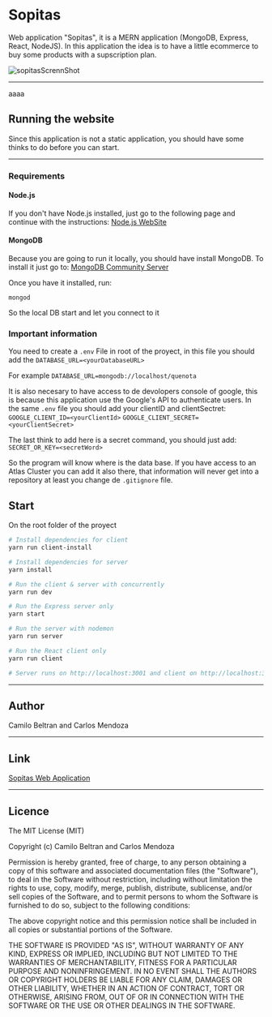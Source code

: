 # Sopitas

Web application "Sopitas", it is a MERN application (MongoDB, Express, React, NodeJS). In this application the idea is to have a little ecommerce to buy some products with a supscription plan.

![sopitasScrennShot](https://raw.githubusercontent.com/cabeltran10/sopitas/master/front/src/img/Sopitas.gif)

<hr>aaaa

## Running the website

Since this application is not a static application, you should have some thinks to do before you can start.

<hr>

### Requirements

#### Node.js

If you don't have Node.js installed, just go to the following page and continue with the instructions: <a href="https://nodejs.org/es/download/"> Node.js WebSite </a>

#### MongoDB

Because you are going to run it locally, you should have install MongoDB. To install it just go to: <a href="https://www.mongodb.com/download-center/community">MongoDB Community Server</a>

Once you have it installed, run:

```
mongod
```

So the local DB start and let you connect to it

### Important information

You need to create a
`.env`
File in root of the proyect, in this file you should add the
`DATABASE_URL=<yourDatabaseURL>`

For example `DATABASE_URL=mongodb://localhost/quenota`

It is also necesary to have access to de devolopers console of google, this is because this application use the Google's API to authenticate users. In the same `.env` file you should add your clientID and clientSectret:
`GOOGLE_CLIENT_ID=<yourClientId>`
`GOOGLE_CLIENT_SECRET=<yourClientSecret>`

The last think to add here is a secret command, you should just add:
`SECRET_OR_KEY=<secretWord>`

So the program will know where is the data base. If you have access to an Atlas Cluster you can add it also there, that information will never get into a repository at least you change de `.gitignore` file.

## Start

On the root folder of the proyect

```bash
# Install dependencies for client
yarn run client-install

# Install dependencies for server
yarn install

# Run the client & server with concurrently
yarn run dev

# Run the Express server only
yarn start

# Run the server with nodemon
yarn run server

# Run the React client only
yarn run client

# Server runs on http://localhost:3001 and client on http://localhost:3000
```

<hr>

## Author

Camilo Beltran and Carlos Mendoza

<hr>

## Link

<a href="https://sopitas-app.herokuapp.com/">Sopitas Web Application</a>

<hr>

<h2>Licence</h2>
<p>The MIT License (MIT)</p>
<p>Copyright (c) Camilo Beltran and Carlos Mendoza</p>
<p>Permission is hereby granted, free of charge, to any person obtaining a copy of this software and associated documentation files (the "Software"), to deal in the Software without restriction, including without limitation the rights to use, copy, modify, merge, publish, distribute, sublicense, and/or sell copies of the Software, and to permit persons to whom the Software is furnished to do so, subject to the following conditions:</p>
<p>The above copyright notice and this permission notice shall be included in all copies or substantial portions of the Software.</p>
<p>THE SOFTWARE IS PROVIDED "AS IS", WITHOUT WARRANTY OF ANY KIND, EXPRESS OR IMPLIED, INCLUDING BUT NOT LIMITED TO THE WARRANTIES OF MERCHANTABILITY, FITNESS FOR A PARTICULAR PURPOSE AND NONINFRINGEMENT. IN NO EVENT SHALL THE AUTHORS OR COPYRIGHT HOLDERS BE LIABLE FOR ANY CLAIM, DAMAGES OR OTHER LIABILITY, WHETHER IN AN ACTION OF CONTRACT, TORT OR OTHERWISE, ARISING FROM, OUT OF OR IN CONNECTION WITH THE SOFTWARE OR THE USE OR OTHER DEALINGS IN THE SOFTWARE.</p>
